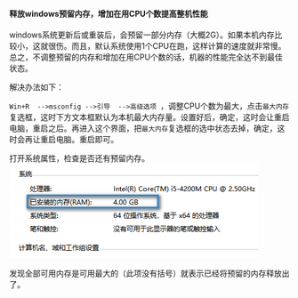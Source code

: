 #### 释放windows预留内存，增加在用CPU个数提高整机性能

windows系统更新后或重装后，会预留一部分内存（大概2G）。如果本机内存比较小，这就很伤。而且，默认系统使用1个CPU在跑，这样计算的速度就非常慢。总之，不调整预留的内存和增加在用CPU个数的话，机器的性能完全达不到最佳状态。

解决办法如下：

`Win+R  -->msconfig -->引导  -->高级选项 `，调整CPU个数为最大，点击`最大内存`复选框，这时下方文本框默认为本机最大内存量。设置好后，确定，这时会让重启电脑，重启之后。再进入这个界面，把`最大内存`复选框的选中状态去掉，确定，这时会再让重启电脑。重启即可。

打开系统属性，检查是否还有预留内存。![2018-08-18_213842](images\2018-08-18_213842.png)

发现全部可用内存是可用最大的（此项没有括号）就表示已经将预留的内存释放出了。
